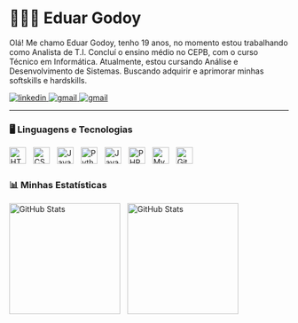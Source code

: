 # 👨🏻‍💻 Eduar Godoy

Olá! Me chamo Eduar Godoy, tenho 19 anos, no momento estou trabalhando como Analista de T.I. Concluí o ensino médio no CEPB, com o curso Técnico em Informática. Atualmente, estou cursando Análise e Desenvolvimento de Sistemas. Buscando adquirir e aprimorar minhas softskills e hardskills.

<p align="left">
    <a href="https://www.linkedin.com/in/eduargodoy/">
        <img 
            alt="linkedin" 
            title="LinkedIn" 
            src="https://img.shields.io/badge/LinkedIn-0077B5?style=for-the-badge&logo=linkedin&logoColor=white"    
        />
    </a>
    <a href="eduargodoy22@gmail.com">
        <img 
            alt="gmail" 
            title="Email de contato" 
            src="https://img.shields.io/badge/Gmail-D14836?style=for-the-badge&logo=gmail&logoColor=white"    
        />
    </a>
    <a href="https://www.instagram.com/eduargodoy_">
        <img 
            alt="gmail" 
            title="Instagram" 
            src="https://img.shields.io/badge/Instagram-E4405F?style=for-the-badge&logo=instagram&logoColor=white"    
        />
    </a>
</p>

---

### 🖥️ Linguagens e Tecnologias

<img 
    align="left" 
    alt="HTML"
    title="HTML" 
    width="30px" 
    style="padding-right: 10px;" 
    src="https://cdn.jsdelivr.net/gh/devicons/devicon@latest/icons/html5/html5-original.svg" 
/>
<img 
    align="left" 
    alt="CSS"
    title="CSS" 
    width="30px" 
    style="padding-right: 10px;" 
    src="https://cdn.jsdelivr.net/gh/devicons/devicon@latest/icons/css3/css3-original.svg" 
/>
<img 
    align="left" 
    alt="JavaScript"
    title="JavaScript" 
    width="30px" 
    style="padding-right: 10px;" 
    src="https://cdn.jsdelivr.net/gh/devicons/devicon@latest/icons/javascript/javascript-original.svg" 
/>
<img 
    align="left" 
    alt="Python"
    title="Python" 
    width="30px" 
    style="padding-right: 10px;" 
    src="https://cdn.jsdelivr.net/gh/devicons/devicon@latest/icons/python/python-original.svg" 
/>
<img 
    align="left" 
    alt="Java"
    title="Java" 
    width="30px" 
    style="padding-right: 10px;" 
    src="https://cdn.jsdelivr.net/gh/devicons/devicon@latest/icons/java/java-original.svg" 
/>
<img 
    align="left" 
    alt="PHP"
    title="PHP" 
    width="30px" 
    style="padding-right: 10px;" 
    src="https://cdn.jsdelivr.net/gh/devicons/devicon@latest/icons/php/php-original.svg" 
/>
<img 
    align="left" 
    alt="MySQL"
    title="MySQL" 
    width="30px" 
    style="padding-right: 10px;" 
    src="https://cdn.jsdelivr.net/gh/devicons/devicon@latest/icons/mysql/mysql-plain-wordmark.svg" 
/>
<img 
    align="left" 
    alt="Git"
    title="Git" 
    width="30px" 
    style="padding-right: 10px;" 
    src="https://cdn.jsdelivr.net/gh/devicons/devicon@latest/icons/git/git-original.svg" 
/>

<br/>
<br/>

### 📊 Minhas Estatísticas


<div>
  <img 
    align="left" 
    alt="GitHub Stats" 
    height="200em" 
    style="padding-right: 10px;" 
    src="https://github-readme-stats.vercel.app/api?username=eduargodoy0&show_icons=true&theme=dark&include_all_commits=true&locale=pt-br" 
  />
    
 <img 
    align="left" 
    alt="GitHub Stats" 
    height="200em"
    src="https://github-readme-stats.vercel.app/api/top-langs/?username=eduargodoy0&layout=compact&theme=dark&locale=pt-br&langs_count=7" 
 />
</div>

